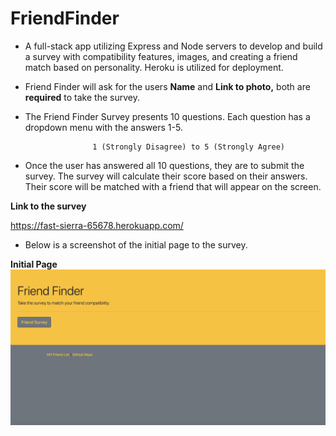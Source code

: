 # FriendFinder
- A full-stack app utilizing Express and Node servers to develop and build a survey with compatibility features, images, and creating a friend match based on personality. Heroku is utilized for deployment. 

- Friend Finder will ask for the users **Name** and **Link to photo,** both are **required** to take the survey.

- The Friend Finder Survey presents 10 questions. Each question has a dropdown menu with the answers 1-5.
                                            
                     1 (Strongly Disagree) to 5 (Strongly Agree)

- Once the user has answered all 10 questions, they are to submit the survey. The survey will calculate their score based on their answers. Their score will be matched with a friend that will appear on the screen. 

**Link to the survey**
                                
https://fast-sierra-65678.herokuapp.com/

- Below is a screenshot of the initial page to the survey.

**Initial Page**
![Image of survey](assets/images/initial.png)
